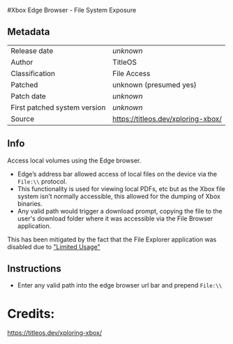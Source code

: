 #Xbox Edge Browser - File System Exposure

## Metadata
|                             |                                                     |
|-----------------------------|-----------------------------------------------------|
|Release date                 |                                           *unknown* |
|Author                       |                                             TitleOS |
|Classification               |                                         File Access |
|Patched                      |                              unknown (presumed yes) |
|Patch date                   |                                           *unknown* |
|First patched system version |                                           *unknown* |
|Source                       |                  https://titleos.dev/xploring-xbox/ |

## Info
Access local volumes using the Edge browser.

- Edge’s address bar allowed access of local files on the device via the `File:\\` protocol.
- This functionality is used for viewing local PDFs, etc but as the Xbox file system isn’t normally accessible, this allowed for the dumping of Xbox binaries.
- Any valid path would trigger a download prompt, copying the file to the user's download folder where it was accessible via the File Browser application.

This has been mitigated by the fact that the File Explorer application was disabled due to ["Limited Usage"](https://twitter.com/xboxinsider/status/1202357755140546560)

## Instructions
 - Enter any valid path into the edge browser url bar and prepend `File:\\`
 
# Credits:
https://titleos.dev/xploring-xbox/
